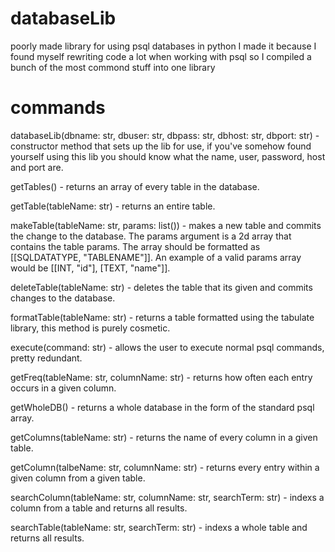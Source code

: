 # databaseLib
poorly made library for using psql databases in python
I made it because I found myself rewriting code a lot when working with psql so I compiled a bunch of the most commond stuff into one library

# commands

databaseLib(dbname: str, dbuser: str, dbpass: str, dbhost: str, dbport: str) -
  constructor method that sets up the lib for use, if you've somehow found yourself using this lib you should know what the name, user, password, host and port are.

getTables() -
  returns an array of every table in the database.

getTable(tableName: str) -
  returns an entire table.
  
makeTable(tableName: str, params: list()) -
  makes a new table and commits the change to the database.
  The params argument is a 2d array that contains the table params.
  The array should be formatted as [[SQLDATATYPE, "TABLENAME"]].
  An example of a valid params array would be [[INT, "id"], [TEXT, "name"]].

deleteTable(tableName: str) -
  deletes the table that its given and commits changes to the database.
 
 formatTable(tableName: str) -
  returns a table formatted using the tabulate library, this method is purely cosmetic.
 
execute(command: str) -
  allows the user to execute normal psql commands, pretty redundant.
  
getFreq(tableName: str, columnName: str) -
    returns how often each entry occurs in a given column.
 
getWholeDB() - returns a whole database in the form of the standard psql array.

getColumns(tableName: str) - returns the name of every column in a given table.

getColumn(talbeName: str, columnName: str) - returns every entry within a given column from a given table.

searchColumn(tableName: str, columnName: str, searchTerm: str) - indexs a column from a table and returns all results.

searchTable(tableName: str, searchTerm: str) - indexs a whole table and returns all results.
